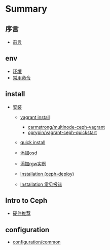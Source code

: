 # Summary

## 序言

- [前言](README.md)

<!-- ## 环境配置

- [ceph 环境配置](docs/env.md) -->
## env

* [环境](docs/env/env.md)
* [常用命令](docs/command/command.md)

## install

* [安装](docs/installation/README.md)
    * [vagrant install](docs/installation/vagrant/README.md)
        * [carmstrong/multinode-ceph-vagrant](docs/installation/vagrant/carmstrong/multinode-ceph-vagrant.md)
        * [oprypin/vagrant-ceph-quickstart](docs/installation/vagrant/oprypin/vagrant-ceph-quickstart.md)
    * [quick install](docs/installation/quick-install.md)
    * [添加osd](docs/installation/add-osds-with-quick-install.md)
    * [添加rgw实例](docs/installation/add-an-rgw-instance-with-quick-install.md)
    
    * [Installation (ceph-deploy)](ceph-deploy.md)

    * [Installation 常见报错](docs/installation/install-faq.md)

## Intro to Ceph

* [硬件推荐](docs/hardware-recommendations.md)



## configuration

* [configuration/common](docs/master/rados/configuration/common.md)
<!-- - [预检](docs/start/quick-start-preflight.md) -->



<!-- *   [Intro to Ceph](../intro/)
*   [Installation (ceph-deploy)](../)
    *   [Preflight](#)
        *   [Ceph-deploy Setup](#ceph-deploy-setup)
            *   [Debian/Ubuntu](#debian-ubuntu)
            *   [RHEL/CentOS](#rhel-centos)
            *   [openSUSE](#opensuse)
        *   [Ceph Node Setup](#ceph-node-setup)
            *   [Install NTP](#install-ntp)
            *   [Install SSH Server](#install-ssh-server)
            *   [Create a Ceph Deploy User](#create-a-ceph-deploy-user)
            *   [Enable Password-less SSH](#enable-password-less-ssh)
            *   [Enable Networking On Bootup](#enable-networking-on-bootup)
            *   [Ensure Connectivity](#ensure-connectivity)
            *   [Open Required Ports](#open-required-ports)
            *   [TTY](#tty)
            *   [SELinux](#selinux)
            *   [Priorities/Preferences](#priorities-preferences)
        *   [Summary](#summary)
    *   [Storage Cluster Quick Start](../quick-ceph-deploy/)
    *   [Block Device Quick Start](../quick-rbd/)
    *   [Filesystem Quick Start](../quick-cephfs/)
    *   [Object Storage Quick Start](../quick-rgw/)
*   [Installation (Manual)](../../install/)
*   [Installation (Kubernetes + Helm)](../kube-helm/)
*   [Ceph Storage Cluster](../../rados/)
*   [Ceph Filesystem](../../cephfs/)
*   [Ceph Block Device](../../rbd/)
*   [Ceph Object Gateway](../../radosgw/)
*   [Ceph Manager Daemon](../../mgr/)
*   [Ceph Manager Dashboard](../../mgr/dashboard/)
*   [API Documentation](../../api/)
*   [Architecture](../../architecture/)
*   [Developer Guide](../../dev/)
*   [Ceph Internals](../../dev/internals/)
*   [Governance](../../governance/)
*   [ceph-volume](../../ceph-volume/)
*   [Ceph Releases](../../releases/)
*   [Glossary](../../glossary/)

*   [Index](../../genindex/) -->

<!-- ## 未来

- [我的ceph探险之旅](https://b.qqbb.app/tags/ceph/)
- [Ceph Handbook](https://eiuapp/swift-handbook/)

## 相关资源

- [ceph技术工具与资源](docs/tech_resource.md) -->

